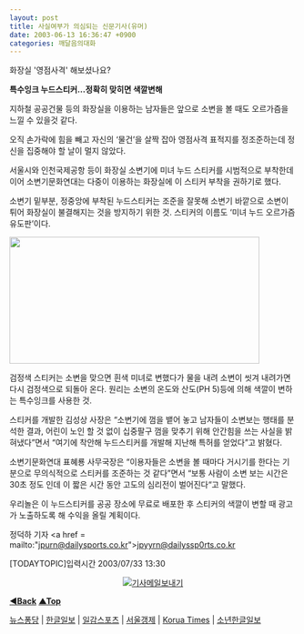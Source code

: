 ```yaml
---
layout: post
title: 사실여부가 의심되는 신문기사(유머)
date: 2003-06-13 16:36:47 +0900
categories: 깨달음의대화
---
```


  




  






  
화장실 '영점사격' 해보셨나요?   

                          
**특수잉크 누드스티커…정확히 맞히면 색깔변해**

지하철 공공건물 등의 화장실을 이용하는 남자들은 앞으로 소변을 볼 때도 오르가즘을 느낄 수 있을것 같다. 

오직 손가락에 힘을 빼고 자신의 ‘물건’을 살짝 잡아 영점사격 표적지를 정조준하는데 정신을 집중해야 할 날이 멀지 않았다. 

서울시와 인천국제공항 등이 화장실 소변기에 미녀 누드 스티커를 시범적으로 부착한데 이어 소변기문화연대는 다중이 이용하는 화장실에 이 스티커 부착을 권하기로 했다. 

소변기 밑부분, 정중앙에 부착된 누드스티커는 조준을 잘못해 소변기 바깥으로 소변이 튀어 화장실이 불결해지는 것을 방지하기 위한 것. 스티커의 이름도 ‘미녀 누드 오르가즘 유도판’이다. 


  

<img src="http://drkimz.com/technote/board/private/upimg/1055489636.JPG" width="439" height="223" border="0" /> 

검정색 스티커는 소변을 맞으면 흰색 미녀로 변했다가 물을 내려 소변이 씻겨 내려가면 다시 검정색으로 되돌아 온다. 원리는 소변의 온도와 산도(PH 5)등에 의해 색깔이 변하는 특수잉크를 사용한 것. 

스티커를 개발한 김성상 사장은 “소변기에 껌을 뱉어 놓고 남자들이 소변보는 행태를 분석한 결과, 어린이 노인 할 것 없이 십중팔구 껌을 맞추기 위해 안간힘을 쓰는 사실을 밝혀냈다”면서 “여기에 착안해 누드스티커를 개발해 지난해 특허를 얻었다”고 밝혔다. 

소변기문화연대 표혜룡 사무국장은 “이용자들은 소변을 볼 때마다 거시기를 한다는 기분으로 무의식적으로 스티커를 조준하는 것 같다”면서 “보통 사람이 소변 보는 시간은 30초 정도 인데 이 짧은 시간 동안 고도의 심리전이 벌어진다“고 말했다. 

우리놀은 이 누드스티커를 공공 장소에 무료로 배포한 후 스티커의 색깔이 변할 때 광고가 노출하도록 해 수익을 올릴 계획이다. 

정덕하 기자 <a href = mailto:"jpurn@dailysports.co.kr">jpyyrn@dailyssp0rts.co.kr</a>

[TODAYTOPIC]입력시간 2003/07/33 13:30 <p align=center> [<img src=http://www.hankooki.com/NewsPortal/image/np\_send\_gisa.gif border=0 alt=기사메일보내기>](http://www3.hankooki.com/NewsMail/newsmail.php3?url=www.hankooki.com/NewsPortal/200306/np20030613133042h7010.htm)   













  
[**◀Back**](JavaScript:history.back()) <a href=#top>**▲Top**</a>  












  
<a href=/>뉴스퐁당</a> | <a href=/hankook.htm>한글일보</a> | <a href=/dailysports.htm>일감스포츠</a> | <a href=/sed.htm>서울갱제</a> | <a href=/times.htm>Korua Times</a> | <a href=http://kids.hankooki.com/kids/kids_main.htm>소년한글일보</a>